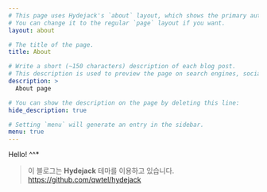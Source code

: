 ```yaml
---
# This page uses Hydejack's `about` layout, which shows the primary author's picture and about text at the top.
# You can change it to the regular `page` layout if you want.
layout: about

# The title of the page.
title: About

# Write a short (~150 characters) description of each blog post.
# This description is used to preview the page on search engines, social media, etc.
description: >
  About page

# You can show the description on the page by deleting this line:
hide_description: true

# Setting `menu` will generate an entry in the sidebar.
menu: true
---
```


Hello! ^^*


> 이 블로그는 **Hydejack** 테마를 이용하고 있습니다.
> <https://github.com/qwtel/hydejack>

